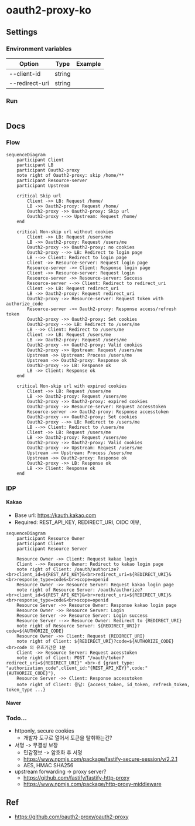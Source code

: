 # oauth2-proxy-ko
## Settings
### Environment variables
| Option         | Type   | Example               |
|----------------|--------|-----------------------|
| --client-id    | string |  |
| --redirect-uri | string |  |
### Run
```shell

```
## Docs
### Flow
```mermaid
sequenceDiagram
	participant Client
	participant LB
	participant Oauth2-proxy
	note right of Oauth2-proxy: skip /home/**
	participant Resource-server
	participant Upstream
	
	critical Skip url
		Client ->> LB: Request /home/
		LB ->> Oauth2-proxy: Request /home/
		Oauth2-proxy ->> Oauth2-proxy: Skip url
		Oauth2-proxy -->> Upstream: Request /home/
	end
	
	critical Non-skip url without cookies
		Client ->> LB: Request /users/me
		LB ->> Oauth2-proxy: Request /users/me
		Oauth2-proxy ->> Oauth2-proxy: no cookies
		Oauth2-proxy -->> LB: Redirect to login page
		LB -->> Client: Redirect to login page
		Client ->> Resource-server: Request login page
		Resource-server ->> Client: Response login page
		Client ->> Resource-server: Request login
		Resource-server ->> Resource-server: Success
		Resource-server -->> Client: Redirect to redirect_uri
		Client ->> LB: Request redirect_uri
		LB ->> Oauth2-proxy: Request redirect_uri
		Oauth2-proxy ->> Resource-server: Request token with authorize_code
		Resource-server ->> Oauth2-proxy: Response access/refresh token
		Oauth2-proxy ->> Oauth2-proxy: Set cookies
		Oauth2-proxy -->> LB: Redirect to /users/me
		LB -->> Client: Redirect to /users/me
		Client ->> LB: Request /users/me
		LB ->> Oauth2-proxy: Request /users/me
		Oauth2-proxy ->> Oauth2-proxy: Valid cookies
		Oauth2-proxy ->> Upstream: Request /users/me
		Upstream ->> Upstream: Process /users/me
		Upstream ->> Oauth2-proxy: Response ok
		Oauth2-proxy ->> LB: Response ok
		LB ->> Client: Response ok
	end
	
	critical Non-skip url with expired cookies
		Client ->> LB: Request /users/me
		LB ->> Oauth2-proxy: Request /users/me
		Oauth2-proxy ->> Oauth2-proxy: expired cookies
		Oauth2-proxy ->> Resource-server: Request accesstoken
		Resource-server ->> Oauth2-proxy: Response accesstoken
		Oauth2-proxy ->> Oauth2-proxy: Set cookies
		Oauth2-proxy -->> LB: Redirect to /users/me
		LB -->> Client: Redirect to /users/me
		Client ->> LB: Request /users/me
		LB ->> Oauth2-proxy: Request /users/me
		Oauth2-proxy ->> Oauth2-proxy: Valid cookies
		Oauth2-proxy ->> Upstream: Request /users/me
		Upstream ->> Upstream: Process /users/me
		Upstream ->> Oauth2-proxy: Response ok
		Oauth2-proxy ->> LB: Response ok
		LB ->> Client: Response ok
	end
```

### IDP 
#### Kakao
- Base url: https://kauth.kakao.com
- Required: REST_API_KEY, REDIRECT_URI, OIDC 여부, 

```mermaid
sequenceDiagram
	participant Resource Owner
	participant Client
	participant Resource Server

	Resource Owner ->> Client: Request kakao login
	Client -->> Resource Owner: Redirect to kakao login page
	note right of Client: /oauth/authorize?<br>client_id=${REST_API_KEY}&<br>redirect_uri=${REDIRECT_URI}&<br>response_type=code&<br>scope=openid
	Resource Owner ->> Resource Server: Request kakao login page
	note right of Resource Server: /oauth/authorize?<br>client_id=${REST_API_KEY}&<br>redirect_uri=${REDIRECT_URI}&<br>response_type=code&<br>scope=openid
	Resource Server ->> Resource Owner: Response kakao login page
	Resource Owner ->> Resource Server: Login
	Resource Server ->> Resource Server: Login success
	Resource Server -->> Resource Owner: Redirect to {REDIRECT_URI}
	note right of Resource Server: ${REDIRECT_URI}?code=${AUTHORIZE_CODE}
	Resource Owner ->> Client: Request {REDIRECT_URI}
	note right of Client: ${REDIRECT_URI}?code=${AUTHORIZE_CODE}<br>code 의 유효기간은 1분
	Client ->> Resource Server: Request acesstoken
	note right of Client: POST "/oauth/token?redirect_uri=${REDIRECT_URI}" <br>-d {grant_type: "authorization_code",client_id:"{REST_API_KEY}",code:"{AUTHORIZE_CODE}"},
	Resource Server ->> Client: Response accesstoken
	note right of Client: 응답: {access_token, id_token, refresh_token, token_type ...}
```

#### Naver
### Todo...
- httponly, secure cookies
  - 개발자 도구로 열어서 토큰을 탈취하는건?
- 서명 -> 무결성 보장
  - 민감정보 -> 암호화 후 서명
  - https://www.npmjs.com/package/fastify-secure-session/v/2.2.1
  - AES, HMAC SHA256
- upstream forwarding -> proxy server?
  - https://github.com/fastify/fastify-http-proxy
  - https://www.npmjs.com/package/http-proxy-middleware

## Ref
- https://github.com/oauth2-proxy/oauth2-proxy